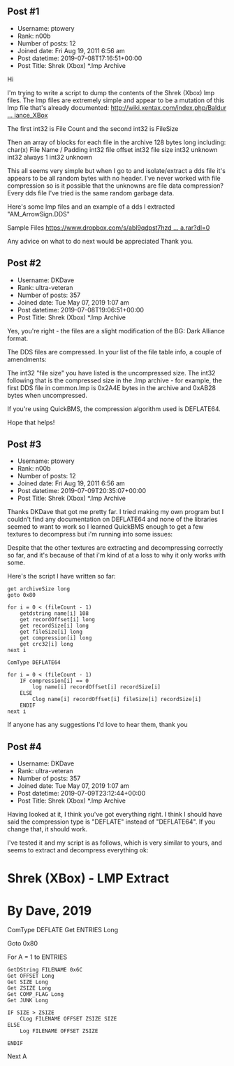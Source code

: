 ## Post #1
- Username: ptowery
- Rank: n00b
- Number of posts: 12
- Joined date: Fri Aug 19, 2011 6:56 am
- Post datetime: 2019-07-08T17:16:51+00:00
- Post Title: Shrek (Xbox) *.lmp Archive

Hi

I'm trying to write a script to dump the contents of the Shrek (Xbox) lmp files. The lmp files are extremely simple and appear to be a mutation of this lmp file that's already documented: [http://wiki.xentax.com/index.php/Baldur ... iance_XBox](http://wiki.xentax.com/index.php/Baldurs_Gate_-_Dark_Alliance_XBox)

The first int32 is File Count and the second int32 is FileSize

Then an array of blocks for each file in the archive 128 bytes long including:
char(x) File Name / Padding
int32 file offset
int32 file size
int32 unknown
int32 always 1
int32 unknown

This all seems very simple but when I go to and isolate/extract a dds file it's appears to be all random bytes with no header. I've never worked with file compression so is it possible that the unknowns are file data compression? Every dds file I've tried is the same random garbage data.

Here's some lmp files and an example of a dds I extracted "AM_ArrowSign.DDS"

Sample Files
[https://www.dropbox.com/s/abl9qdpst7hzd ... a.rar?dl=0](https://www.dropbox.com/s/abl9qdpst7hzdzn/media.rar?dl=0)

Any advice on what to do next would be appreciated Thank you.
## Post #2
- Username: DKDave
- Rank: ultra-veteran
- Number of posts: 357
- Joined date: Tue May 07, 2019 1:07 am
- Post datetime: 2019-07-08T19:06:51+00:00
- Post Title: Shrek (Xbox) *.lmp Archive

Yes, you're right - the files are a slight modification of the BG: Dark Alliance format.

The DDS files are compressed.  In your list of the file table info, a couple of amendments:

The int32 "file size" you have listed is the uncompressed size.  The int32 following that is the compressed size in the .lmp archive - for example, the first DDS file in common.lmp is 0x2A4E bytes in the archive and 0xAB28 bytes when uncompressed.

If you're using QuickBMS, the compression algorithm used is DEFLATE64.

Hope that helps!
## Post #3
- Username: ptowery
- Rank: n00b
- Number of posts: 12
- Joined date: Fri Aug 19, 2011 6:56 am
- Post datetime: 2019-07-09T20:35:07+00:00
- Post Title: Shrek (Xbox) *.lmp Archive

Thanks DKDave that got me pretty far. I tried making my own program but I couldn't find any documentation on DEFLATE64 and none of the libraries seemed to want to work so I learned QuickBMS enough to get a few textures to decompress but i'm running into some issues:

Despite that the other textures are extracting and decompressing correctly so far, and it's because of that i'm kind of at a loss to why it only works with some.

Here's the script I have written so far:

```
get archiveSize long
goto 0x80

for i = 0 < (fileCount - 1)
	getdstring name[i] 108
	get recordOffset[i] long
	get recordSize[i] long
	get fileSize[i] long
	get compression[i] long
	get crc32[i] long
next i

ComType DEFLATE64

for i = 0 < (fileCount - 1)
	IF compression[i] == 0
		log name[i] recordOffset[i] recordSize[i]
	ELSE
		Clog name[i] recordOffset[i] fileSize[i] recordSize[i]
	ENDIF
next i
```


If anyone has any suggestions I'd love to hear them, thank you
## Post #4
- Username: DKDave
- Rank: ultra-veteran
- Number of posts: 357
- Joined date: Tue May 07, 2019 1:07 am
- Post datetime: 2019-07-09T23:12:44+00:00
- Post Title: Shrek (Xbox) *.lmp Archive

Having looked at it, I think you've got everything right.  I think I should have said the compression type is "DEFLATE" instead of "DEFLATE64".  If you change that, it should work.

I've tested it and my script is as follows, which is very similar to yours, and seems to extract and decompress everything ok:

# Shrek (XBox) - LMP Extract
# By Dave, 2019

ComType DEFLATE
Get ENTRIES Long

Goto 0x80

For A = 1 to ENTRIES

	GetDString FILENAME 0x6C
	Get OFFSET Long
	Get SIZE Long
	Get ZSIZE Long
	Get COMP_FLAG Long
	Get JUNK Long

	IF SIZE > ZSIZE
		CLog FILENAME OFFSET ZSIZE SIZE
	ELSE
		Log FILENAME OFFSET ZSIZE

	ENDIF

Next A
